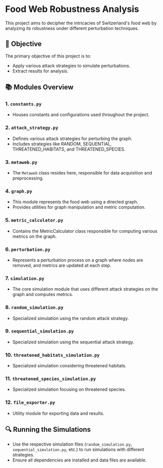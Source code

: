 # Food Web Robustness Analysis

This project aims to decipher the intricacies of Switzerland's food web by analyzing its robustness under different perturbation techniques.

## 🌟 **Objective**

The primary objective of this project is to:
- Apply various attack strategies to simulate perturbations.
- Extract results for analysis.

## 📚 **Modules Overview**

### 1. `constants.py`
- Houses constants and configurations used throughout the project.

### 2. `attack_strategy.py`
- Defines various attack strategies for perturbing the graph.
- Includes strategies like RANDOM, SEQUENTIAL, THREATENED_HABITATS, and THREATENED_SPECIES.

### 3. `metaweb.py`
- The `Metaweb` class resides here, responsible for data acquisition and preprocessing.

### 4. `graph.py`
- This module represents the food web using a directed graph.
- Provides utilities for graph manipulation and metric computation.

### 5. `metric_calculator.py`
- Contains the MetricCalculator class responsible for computing various metrics on the graph.

### 6. `perturbation.py`
- Represents a perturbation process on a graph where nodes are removed, and metrics are updated at each step.

### 7. `simulation.py`
- The core simulation module that uses different attack strategies on the graph and computes metrics.

### 8. `random_simulation.py`
- Specialized simulation using the random attack strategy.

### 9. `sequential_simulation.py`
- Specialized simulation using the sequential attack strategy.

### 10. `threatened_habitats_simulation.py`
- Specialized simulation considering threatened habitats.

### 11. `threatened_species_simulation.py`
- Specialized simulation focusing on threatened species.

### 12. `file_exporter.py`
- Utility module for exporting data and results.

## 🔍 **Running the Simulations**

- Use the respective simulation files (`random_simulation.py`, `sequential_simulation.py`, etc.) to run simulations with different strategies.
- Ensure all dependencies are installed and data files are available.
